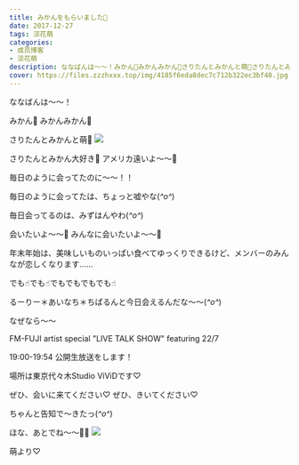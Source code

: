 ```yaml
---
title: みかんをもらいました🍊
date: 2017-12-27
tags: 涼花萌
categories: 
- 成员博客
- 涼花萌
description: ななばんは〜〜！みかん🍊みかんみかん🍊さりたんとみかんと萌🍊さりたんとみかん大好き🍊アメリカ遠いよ〜〜🍬毎日のように会ってたのに〜〜！！...
cover: https://files.zzzhxxx.top/img/4185f6eda8dec7c712b322ec3bf40.jpg 
---
```





ななばんは〜〜！


みかん🍊
みかんみかん🍊



さりたんとみかんと萌🍊
![](https://files.zzzhxxx.top/img/4185f6eda8dec7c712b322ec3bf40.jpg)











さりたんとみかん大好き🍊
アメリカ遠いよ〜〜🍬



毎日のように会ってたのに〜〜！！



毎日のように会ってたは、ちょっと嘘やな(*^o^*)


毎日会ってるのは、みずはんやわ(*^o^*)



会いたいよ〜〜🍊
みんなに会いたいよ〜〜🍊



年末年始は、美味しいものいっぱい食べてゆっくりできるけど、メンバーのみんなが恋しくなります……




でも☝︎でも☝︎でもでもでもでも☝︎

るーりー＊あいなち＊ちぱるんと今日会えるんだな〜〜(*^o^*)


なぜなら〜〜

FM-FUJI artist special
"LIVE TALK SHOW" featuring 22/7

19:00-19:54 公開生放送をします！

場所は東京代々木Studio ViViDです♡

ぜひ、会いに来てください♡
ぜひ、きいてください♡



ちゃんと告知で〜きたっ(*^o^*)






ほな、あとでね〜〜👋🏻
![](https://files.zzzhxxx.top/img/4185f6eda8dec7c712b322ec3bf40-01.jpg)






萌より♡


